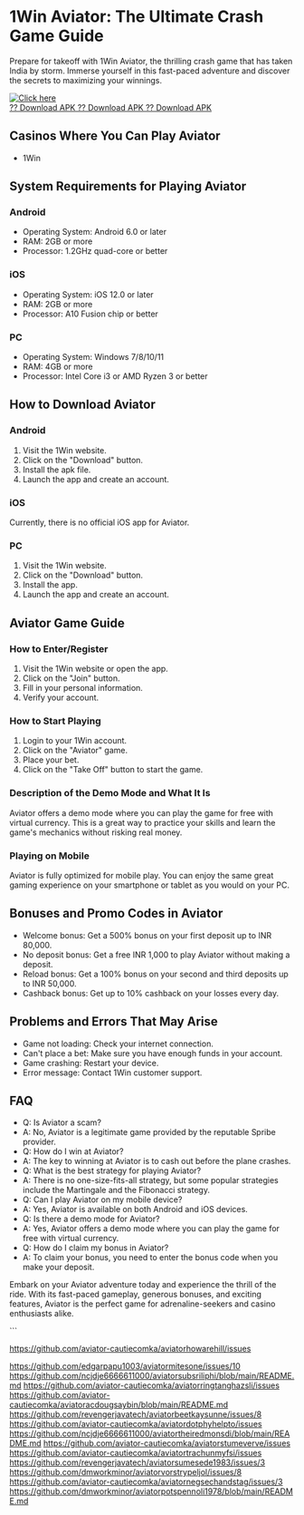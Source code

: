 

# 1Win Aviator: The Ultimate Crash Game Guide

Prepare for takeoff with 1Win Aviator, the thrilling crash game that has
taken India by storm. Immerse yourself in this fast-paced adventure and
discover the secrets to maximizing your winnings.

[![Click
here](https://readscoops.com/wp-content/uploads/2023/03/Readscoop-aviator-1-1.jpg)](https://traff.sbs/deff)\
[?? Download APK ?? Download APK ?? Download
APK](https://traff.sbs/deff)




## Casinos Where You Can Play Aviator

-   1Win

## System Requirements for Playing Aviator

### Android

-   Operating System: Android 6.0 or later
-   RAM: 2GB or more
-   Processor: 1.2GHz quad-core or better

### iOS

-   Operating System: iOS 12.0 or later
-   RAM: 2GB or more
-   Processor: A10 Fusion chip or better

### PC

-   Operating System: Windows 7/8/10/11
-   RAM: 4GB or more
-   Processor: Intel Core i3 or AMD Ryzen 3 or better

## How to Download Aviator

### Android

1.  Visit the 1Win website.
2.  Click on the "Download" button.
3.  Install the apk file.
4.  Launch the app and create an account.

### iOS

Currently, there is no official iOS app for Aviator.

### PC

1.  Visit the 1Win website.
2.  Click on the "Download" button.
3.  Install the app.
4.  Launch the app and create an account.

## Aviator Game Guide

### How to Enter/Register

1.  Visit the 1Win website or open the app.
2.  Click on the "Join" button.
3.  Fill in your personal information.
4.  Verify your account.

### How to Start Playing

1.  Login to your 1Win account.
2.  Click on the "Aviator" game.
3.  Place your bet.
4.  Click on the "Take Off" button to start the game.

### Description of the Demo Mode and What It Is

Aviator offers a demo mode where you can play the game for free with
virtual currency. This is a great way to practice your skills and learn
the game\'s mechanics without risking real money.

### Playing on Mobile

Aviator is fully optimized for mobile play. You can enjoy the same great
gaming experience on your smartphone or tablet as you would on your PC.

## Bonuses and Promo Codes in Aviator

-   Welcome bonus: Get a 500% bonus on your first deposit up to INR
    80,000.
-   No deposit bonus: Get a free INR 1,000 to play Aviator without
    making a deposit.
-   Reload bonus: Get a 100% bonus on your second and third deposits up
    to INR 50,000.
-   Cashback bonus: Get up to 10% cashback on your losses every day.

## Problems and Errors That May Arise

-   Game not loading: Check your internet connection.
-   Can\'t place a bet: Make sure you have enough funds in your account.
-   Game crashing: Restart your device.
-   Error message: Contact 1Win customer support.

## FAQ

-   Q: Is Aviator a scam?
-   A: No, Aviator is a legitimate game provided by the reputable Spribe
    provider.
-   Q: How do I win at Aviator?
-   A: The key to winning at Aviator is to cash out before the plane
    crashes.
-   Q: What is the best strategy for playing Aviator?
-   A: There is no one-size-fits-all strategy, but some popular
    strategies include the Martingale and the Fibonacci strategy.
-   Q: Can I play Aviator on my mobile device?
-   A: Yes, Aviator is available on both Android and iOS devices.
-   Q: Is there a demo mode for Aviator?
-   A: Yes, Aviator offers a demo mode where you can play the game for
    free with virtual currency.
-   Q: How do I claim my bonus in Aviator?
-   A: To claim your bonus, you need to enter the bonus code when you
    make your deposit.

Embark on your Aviator adventure today and experience the thrill of the
ride. With its fast-paced gameplay, generous bonuses, and exciting
features, Aviator is the perfect game for adrenaline-seekers and casino
enthusiasts alike.

\`\`\`

https://github.com/aviator-cautiecomka/aviatorhowarehill/issues

https://github.com/edgarpapu1003/aviatormitesone/issues/10
https://github.com/ncjdje6666611000/aviatorsubsriliphi/blob/main/README.md
https://github.com/aviator-cautiecomka/aviatorringtanghazsli/issues
https://github.com/aviator-cautiecomka/aviatoracdougsaybin/blob/main/README.md
https://github.com/revengerjavatech/aviatorbeetkaysunne/issues/8
https://github.com/aviator-cautiecomka/aviatordotphyhelpto/issues
https://github.com/ncjdje6666611000/aviatortheiredmonsdi/blob/main/README.md
https://github.com/aviator-cautiecomka/aviatorstumeverve/issues
https://github.com/aviator-cautiecomka/aviatortrachunmyfsi/issues
https://github.com/revengerjavatech/aviatorsumesede1983/issues/3
https://github.com/dmworkminor/aviatorvorstrypeljol/issues/8
https://github.com/aviator-cautiecomka/aviatornegsechandstag/issues/3
https://github.com/dmworkminor/aviatorpotspennoli1978/blob/main/README.md
